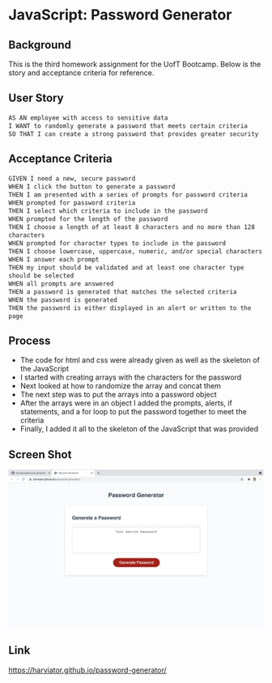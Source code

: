 # JavaScript: Password Generator

## Background
This is the third homework assignment for the UofT Bootcamp.  Below is the story and acceptance criteria for reference.

## User Story

```
AS AN employee with access to sensitive data
I WANT to randomly generate a password that meets certain criteria
SO THAT I can create a strong password that provides greater security
```

## Acceptance Criteria

```
GIVEN I need a new, secure password
WHEN I click the button to generate a password
THEN I am presented with a series of prompts for password criteria
WHEN prompted for password criteria
THEN I select which criteria to include in the password
WHEN prompted for the length of the password
THEN I choose a length of at least 8 characters and no more than 128 characters
WHEN prompted for character types to include in the password
THEN I choose lowercase, uppercase, numeric, and/or special characters
WHEN I answer each prompt
THEN my input should be validated and at least one character type should be selected
WHEN all prompts are answered
THEN a password is generated that matches the selected criteria
WHEN the password is generated
THEN the password is either displayed in an alert or written to the page
```

## Process
* The code for html and css were already given as well as the skeleton of the JavaScript
* I started with creating arrays with the characters for the password
* Next looked at how to randomize the array and concat them
* The next step was to put the arrays into a password object
* After the arrays were in an object I added the prompts, alerts, if statements, and a for loop to put the password together to meet the criteria
* Finally, I added it all to the skeleton of the JavaScript that was provided

## Screen Shot
![Getting Started](./assets/image/screen-shot.png)

## Link
https://harviator.github.io/password-generator/